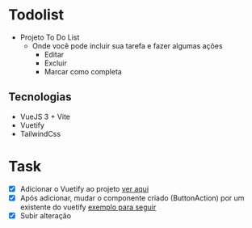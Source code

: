 # Todolist
- Projeto To Do List 
    - Onde você pode incluir sua tarefa e fazer algumas ações
        - Editar
        - Excluir
        - Marcar como completa

## Tecnologias 
- VueJS 3 + Vite 
- Vuetify
- TailwindCss

# Task
- [x] Adicionar o Vuetify ao projeto [ver aqui](https://v15.vuetifyjs.com/pt-BR/getting-started/quick-start/)
- [x] Após adicionar, mudar o componente criado (ButtonAction) por um existente do vuetify [exemplo para seguir](https://vuetifyjs.com/en/components/menus/)
- [x] Subir alteração 
